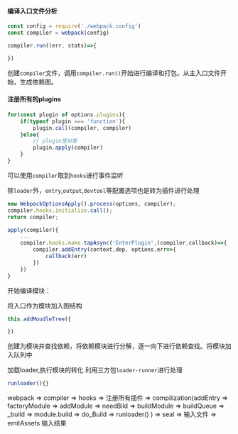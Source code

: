 
#### 编译入口文件分析

```javascript
const config = require('./webpack.config')
const compiler = webpack(config)

compiler.run((err, stats)=>{

})
```

创建`compiler`文件，调用`compiler.run()`开始进行编译和打包。从主入口文件开始，生成依赖图。

#### 注册所有的plugins

```javascript
for(const plugin of options.plugins){
    if(typeof plugin === 'function'){
        plugin.call(compiler, compiler)
    }else{
        // plugin是对象
        plugin.apply(compiler)
    }
}
```

可以使用`compiler`取到`hooks`进行事件监听

除`loader`外，`entry`,`output`,`devtool`等配置选项也是转为插件进行处理

```javascript
new WebpackOptionsApply().process(options, compiler);
compiler.hooks.initialize.call();
return compiler;
```

```javascript
apply(compiler){
    ...
    compiler.hooks.make.tapAsync('EnterPlugin',(compiler,callback)=>{
        compiler.addEntry(context,dep, options,err=>{
            callback(err)
        })
    })
}
```

开始编译模块：

将入口作为模块加入图结构
```javascript
this.addMoudleTree({

})
```

创建为模块并查找依赖，将依赖模块进行分解，逐一向下进行依赖查找。将模块加入队列中

加载loader,执行模块的转化  利用三方包`loader-runner`进行处理

```javascript
runloader(){}
```

webpack => compiler => hooks => 注册所有插件 => compilization(addEntry => factoryModule => addModule => needBild => buildModule => buildQueue => _build => module.build => do_Build => runloader() ) => seal => 输入文件 => emitAssets 输入结果

